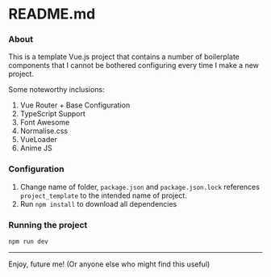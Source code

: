 # README.md

### About

This is a template Vue.js project that contains a number of boilerplate components that I cannot be bothered configuring every time I make a new project.

Some noteworthy inclusions:

1. Vue Router + Base Configuration
2. TypeScript Support
3. Font Awesome
4. Normalise.css
5. VueLoader
6. Anime JS

### Configuration

1. Change name of folder, `package.json` and `package.json.lock` references `project_template` to the intended name of project.
2. Run `npm install` to download all dependencies

### Running the project
`npm run dev`

---

Enjoy, future me! (Or anyone else who might find this useful)

